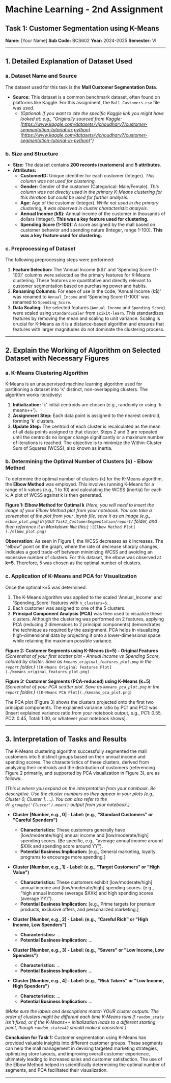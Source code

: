 # Machine Learning - 2nd Assignment
## Task 1: Customer Segmentation using K-Means

**Name:** [Your Name]
**Sub Code:** BCS602
**Year:** 2024-2025
**Semester:** VI

---

## 1. Detailed Explanation of Dataset Used

### a. Dataset Name and Source
The dataset used for this task is the **Mall Customer Segmentation Data**.
*   **Source:** This dataset is a common benchmark dataset, often found on platforms like Kaggle. For this assignment, the `Mall_Customers.csv` file was used.
    *   *(Optional: If you want to cite the specific Kaggle link you might have looked at: e.g., "Originally sourced from Kaggle: [https://www.kaggle.com/datasets/vjchoudhary7/customer-segmentation-tutorial-in-python](https://www.kaggle.com/datasets/vjchoudhary7/customer-segmentation-tutorial-in-python)")*

### b. Size and Structure
*   **Size:** The dataset contains **200 records (customers)** and **5 attributes**.
*   **Attributes:**
    *   **CustomerID:** Unique identifier for each customer (Integer). *This column was not used for clustering.*
    *   **Gender:** Gender of the customer (Categorical: Male/Female). *This column was not directly used in the primary K-Means clustering for this iteration but could be used for further analysis.*
    *   **Age:** Age of the customer (Integer). *While not used in the primary clustering, it was observed in cluster characteristic analysis.*
    *   **Annual Income (k$):** Annual income of the customer in thousands of dollars (Integer). **This was a key feature used for clustering.**
    *   **Spending Score (1-100):** A score assigned by the mall based on customer behavior and spending nature (Integer, range 1-100). **This was a key feature used for clustering.**

### c. Preprocessing of Dataset
The following preprocessing steps were performed:
1.  **Feature Selection:** The 'Annual Income (k$)' and 'Spending Score (1-100)' columns were selected as the primary features for K-Means clustering. These features are quantitative and directly relevant to customer segmentation based on purchasing power and habits.
2.  **Renaming Columns:** For ease of use in the code, 'Annual Income (k$)' was renamed to `Annual_Income` and 'Spending Score (1-100)' was renamed to `Spending_Score`.
3.  **Data Scaling:** The selected features (`Annual_Income` and `Spending_Score`) were scaled using `StandardScaler` from `scikit-learn`. This standardizes features by removing the mean and scaling to unit variance. Scaling is crucial for K-Means as it is a distance-based algorithm and ensures that features with larger magnitudes do not dominate the clustering process.

---

## 2. Explain the Working of Algorithm on Selected Dataset with Necessary Figures

### a. K-Means Clustering Algorithm
K-Means is an unsupervised machine learning algorithm used for partitioning a dataset into 'k' distinct, non-overlapping clusters. The algorithm works iteratively:
1.  **Initialization:** 'k' initial centroids are chosen (e.g., randomly or using 'k-means++').
2.  **Assignment Step:** Each data point is assigned to the nearest centroid, forming 'k' clusters.
3.  **Update Step:** The centroid of each cluster is recalculated as the mean of all data points assigned to that cluster.
Steps 2 and 3 are repeated until the centroids no longer change significantly or a maximum number of iterations is reached. The objective is to minimize the Within-Cluster Sum of Squares (WCSS), also known as inertia.

### b. Determining the Optimal Number of Clusters (k) - Elbow Method
To determine the optimal number of clusters (k) for the K-Means algorithm, the **Elbow Method** was employed. This involves running K-Means for a range of k values (e.g., 1 to 10) and calculating the WCSS (inertia) for each k. A plot of WCSS against k is then generated.

**Figure 1: Elbow Method for Optimal k**
*(Here, you will need to insert the image of your Elbow Method plot from your notebook. You can take a screenshot of the plot from your .ipynb file, save it as an image (e.g., `elbow_plot.png`) in your `Task1_CustomerSegmentation/report/` folder, and then reference it in Markdown like this:)*
`![Elbow Method Plot](./elbow_plot.png)`

**Observation:** As seen in Figure 1, the WCSS decreases as k increases. The "elbow" point on the graph, where the rate of decrease sharply changes, indicates a good trade-off between minimizing WCSS and avoiding an excessive number of clusters. For this dataset, the elbow was observed at **k=5**. Therefore, 5 was chosen as the optimal number of clusters.

### c. Application of K-Means and PCA for Visualization
Once the optimal k=5 was determined:
1.  The K-Means algorithm was applied to the scaled 'Annual_Income' and 'Spending_Score' features with `n_clusters=5`.
2.  Each customer was assigned to one of the 5 clusters.
3.  **Principal Component Analysis (PCA)** was then used to visualize these clusters. Although the clustering was performed on 2 features, applying PCA (reducing 2 dimensions to 2 principal components) demonstrates the technique as required by the assignment. PCA helps in visualizing high-dimensional data by projecting it onto a lower-dimensional space while retaining the maximum possible variance.

**Figure 2: Customer Segments using K-Means (k=5) - Original Features**
*(Screenshot of your first scatter plot - Annual Income vs Spending Score, colored by cluster. Save as `kmeans_original_features_plot.png` in the `report` folder.)*
`![K-Means Original Features Plot](./kmeans_original_features_plot.png)`

**Figure 3: Customer Segments (PCA-reduced) using K-Means (k=5)**
*(Screenshot of your PCA scatter plot. Save as `kmeans_pca_plot.png` in the `report` folder.)*
`![K-Means PCA Plot](./kmeans_pca_plot.png)`

The PCA plot (Figure 3) shows the clusters projected onto the first two principal components. The explained variance ratio by PC1 and PC2 was [Insert explained variance ratio from your notebook output, e.g., PC1: 0.55, PC2: 0.45, Total: 1.00, or whatever your notebook shows].

---

## 3. Interpretation of Tasks and Results

The K-Means clustering algorithm successfully segmented the mall customers into 5 distinct groups based on their annual income and spending scores. The characteristics of these clusters, derived from analyzing their centroids and the distribution of customers (referencing Figure 2 primarily, and supported by PCA visualization in Figure 3), are as follows:

*(This is where you expand on the interpretation from your notebook. Be descriptive. Use the cluster numbers as they appear in your plots (e.g., Cluster 0, Cluster 1, ...). You can also refer to the `df.groupby('Cluster').mean()` output from your notebook.)*

*   **Cluster [Number, e.g., 0] - Label: (e.g., "Standard Customers" or "Careful Spenders")**
    *   **Characteristics:** These customers generally have [low/moderate/high] annual income and [low/moderate/high] spending scores. (Be specific, e.g., "average annual income around $XXk and spending score around YY").
    *   **Potential Business Implication:** [e.g., General marketing, loyalty programs to encourage more spending.]

*   **Cluster [Number, e.g., 1] - Label: (e.g., "Target Customers" or "High Value")**
    *   **Characteristics:** These customers exhibit [low/moderate/high] annual income and [low/moderate/high] spending scores. (e.g., "high annual income (average $XXk) and high spending scores (average YY)").
    *   **Potential Business Implication:** [e.g., Prime targets for premium products, exclusive offers, and personalized marketing.]

*   **Cluster [Number, e.g., 2] - Label: (e.g., "Careful Rich" or "High Income, Low Spenders")**
    *   **Characteristics:** ...
    *   **Potential Business Implication:** ...

*   **Cluster [Number, e.g., 3] - Label: (e.g., "Savers" or "Low Income, Low Spenders")**
    *   **Characteristics:** ...
    *   **Potential Business Implication:** ...

*   **Cluster [Number, e.g., 4] - Label: (e.g., "Risk Takers" or "Low Income, High Spenders")**
    *   **Characteristics:** ...
    *   **Potential Business Implication:** ...

*(Make sure the labels and descriptions match YOUR cluster outputs. The order of clusters might be different each time K-Means runs if `random_state` isn't fixed, or if the K-Means++ initialization leads to a different starting point, though `random_state=42` should make it consistent.)*

**Conclusion for Task 1:**
Customer segmentation using K-Means has provided valuable insights into different customer groups. These segments can help the mall management in devising targeted marketing strategies, optimizing store layouts, and improving overall customer experience, ultimately leading to increased sales and customer satisfaction. The use of the Elbow Method helped in scientifically determining the optimal number of segments, and PCA facilitated their visualization.

---
